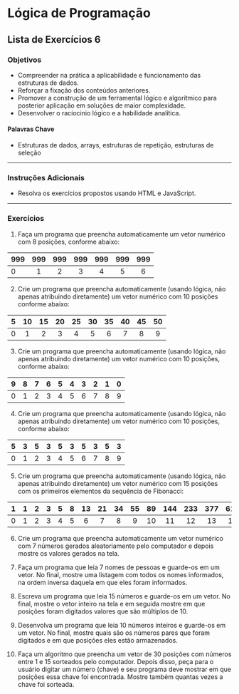 # Lógica de Programação 
## Lista de Exercícios 6 
### Objetivos
- Compreender na prática a aplicabilidade e funcionamento das estruturas de dados. 
- Reforçar a fixação dos conteúdos anteriores. 
- Promover a construção de um ferramental lógico e algorítmico para posterior aplicação em soluções de maior complexidade.
- Desenvolver o racíocinio lógico e a habilidade analítica.
#### Palavras Chave  
- Estruturas de dados, arrays, estruturas de repetição, estruturas de seleção
---
### Instruções Adicionais 
- Resolva os exercícios propostos usando HTML e JavaScript.

---
### Exercícios 
1. Faça um programa que preencha automaticamente um vetor numérico com 8 posições, conforme abaixo:  

| 999 | 999 | 999 | 999 | 999 | 999 | 999 |
|-----|:---:|:---:|:---:|:---:|:---:|:---:|
|  0  |  1  |  2  |  3  |  4  |  5  |  6  |

2. Crie um programa que preencha automaticamente (usando lógica, não apenas atribuindo diretamente) um vetor numérico com 10 posições conforme abaixo:  

|  5 | 10 | 15 | 20 | 25 | 30 | 35 | 40 | 45 | 50 |
|----|:--:|:--:|:--:|:--:|:--:|:--:|:--:|:--:|:--:|
|  0 |  1 |  2 |  3 |  4 |  5 |  6 |  7 |  8 |  9 |

3. Crie um programa que preencha automaticamente (usando lógica, não apenas atribuindo diretamente) um vetor numérico com 10 posições, conforme abaixo:

|  9 |  8 |  7 |  6 |  5 |  4 |  3 |  2 |  1 |  0 |
|----|:--:|:--:|:--:|:--:|:--:|:--:|:--:|:--:|:--:|
|  0 |  1 |  2 |  3 |  4 |  5 |  6 |  7 |  8 |  9 |

4. Crie um programa que preencha automaticamente (usando lógica, não apenas atribuindo diretamente) um vetor numérico com 10 posições, conforme abaixo:

|  5 |  3 |  5 |  3 |  5 |  3 |  5 |  3 |  5 |  3 |
|----|:--:|:--:|:--:|:--:|:--:|:--:|:--:|:--:|:--:|
|  0 |  1 |  2 |  3 |  4 |  5 |  6 |  7 |  8 |  9 |

5. Crie um programa que preencha automaticamente (usando lógica, não apenas atribuindo diretamente) um vetor numérico com 15 posições com os primeiros elementos da sequência de Fibonacci:

|  1 |  1 |  2 |  3 |  5 |  8 | 13 | 21 | 34 | 55 | 89 | 144| 233| 377| 610| 987| 
|----|:--:|:--:|:--:|:--:|:--:|:--:|:--:|:--:|:--:|:--:|:--:|:--:|:--:|:--:|:--:|
|  0 |  1 |  2 |  3 |  4 |  5 |  6 |  7 |  8 |  9 |  10|  11|  12|  13|  14|  15|

6. Crie um programa que preencha automaticamente um vetor numérico com 7 números gerados aleatoriamente pelo computador e depois mostre os valores gerados na tela.

7. Faça um programa que leia 7 nomes de pessoas e guarde-os em um vetor. No final, mostre uma listagem com todos os nomes informados, na ordem inversa daquela em que eles foram informados.

8. Escreva um programa que leia 15 números e guarde-os em um vetor. No final, mostre o vetor inteiro na tela e em seguida mostre em que posições foram digitados valores que são múltiplos de 10.

9. Desenvolva um programa que leia 10 números inteiros e guarde-os em um vetor. No final, mostre quais são os números pares que foram digitados e em que posições eles estão armazenados.

10. Faça um algoritmo que preencha um vetor de 30 posições com números entre 1 e 15 sorteados pelo computador. Depois disso, peça para o usuário digitar um número (chave) e seu programa deve mostrar em que posições essa chave foi encontrada. Mostre também quantas vezes a chave foi sorteada.